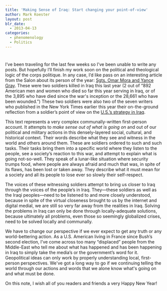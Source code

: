```yaml
---
title: 'Making Sense of Iraq: Start changing your point-of-view'
author: Mark Koester
layout: post
blr_date:
  - 2013-04-13
categories:
  - phenomenology
  - Politics
---
```

# 

I’ve been traveling for the last few weeks so I’ve been unable to write any posts. But hopefully I’ll finish my work soon on the political and theological logic of the corps politique. 
In any case, I’d like pass on an interesting article from the Salon about its person of the year: [Sgts. Omar Mora and Yance Gray][1]. These were two soldiers killed in Iraq this last year (2 out of “892 American men and women who died so far this year serving in Iraq, or of the 3,895 who have died since the war's inception or the 28,661 who have been wounded.”) These two soldiers were also two of the seven writers who published in the New York Times earlier this year their on-the-ground reflection from a soldier’s point of view on the [U.S.’s strategy in Iraq][2].

This text represents a very complex communally-written first-person account. It attempts to *make sense out of what is going on* and out of our political and military actions in this densely-layered social, cultural, and historical context. Their words describe what they see and witness in the world and others around them. These are soldiers ordered to such and such tasks. Their tasks bring them into a specific world where they listen to the people, see a society’s reaction to this war, and attempt to explain what is going not-so-well. They speak of a lunar-like situation where security trumps food, where people are always afraid and much that was, in spite of its flaws, has been lost or taken away. They describe what it must mean for a society and all its people to lose ever so slowly their self-respect. 

The voices of these witnessing soldiers attempt to bring us closer to Iraq through the voices of the people’s in Iraq. They—these soldiers as well as the Iraqi peoples—need to be listened to and more closely understood, because in spite of the virtual closeness brought to us by the internet and digital medial, we are still so very far away from the realities in Iraq. Solving the problems in Iraq can only be done through locally-adequate solutions, because ultimately all problems, even those so seemingly globalized crises, need to be solved locally and communally. 

We have to change our perspective if we ever expect to get any truth or any world-bettering action. As a U.S. American living in France since Bush’s second election, I’ve come across too many “displaced” people from the Middle-East who tell me about what has happened and has been happening in Iraq to simply take the media’s or the government’s word for it. Geopolitical ideas can only work by properly understanding local, first-person perspectives. We've got a long way to go if we continuing telling the world through our actions and words that we alone know what's going on and what must be done.

On this note, I wish all of you readers and friends a very Happy New Year! 



 [1]: http://www.salon.com/opinion/feature/2007/12/19/person_of_the_year/index.html
 [2]: http://www.salon.com/news/primary_sources/2007/09/12/times_soldiers/